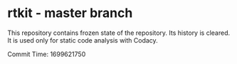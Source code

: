 # rtkit - master branch

This repository contains frozen state of the repository.
Its history is cleared. It is used only for static code
analysis with Codacy.

Commit Time: 1699621750